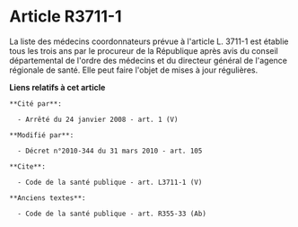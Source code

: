# Article R3711-1

La liste des médecins coordonnateurs prévue à l'article L. 3711-1 est établie tous les trois ans par le procureur de la
République après avis du conseil départemental de l'ordre des médecins et du directeur général de l'agence régionale de
santé. Elle peut faire l'objet de mises à jour régulières.

**Liens relatifs à cet article**

	**Cité par**:

	  - Arrêté du 24 janvier 2008 - art. 1 (V)

	**Modifié par**:

	  - Décret n°2010-344 du 31 mars 2010 - art. 105

	**Cite**:

	  - Code de la santé publique - art. L3711-1 (V)

	**Anciens textes**:

	  - Code de la santé publique - art. R355-33 (Ab)
